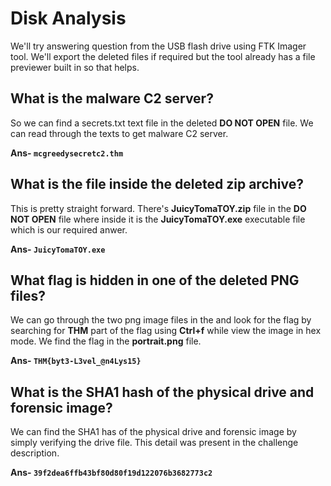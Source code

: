 # Disk Analysis

We'll try answering question from the USB flash drive using FTK Imager tool. We'll export the deleted files if required but the tool already has a file previewer built in so that helps.

## What is the malware C2 server?

So we can find a secrets.txt text file in the deleted **DO NOT OPEN** file. We can read through the texts to get malware C2 server.



**Ans- `mcgreedysecretc2.thm`**

##  What is the file inside the deleted zip archive?

This is pretty straight forward. There's **JuicyTomaTOY.zip** file in the **DO NOT OPEN** file where inside it is the **JuicyTomaTOY.exe** executable file which is our required anwer.



**Ans- `JuicyTomaTOY.exe`**

## What flag is hidden in one of the deleted PNG files?

We can go through the two png image files in the and look for the flag by searching for **THM** part of the flag using **Ctrl+f** while view the image in hex mode. We find the flag in the **portrait.png** file.



**Ans- `THM{byt3-L3vel_@n4Lys15}`**


## What is the SHA1 hash of the physical drive and forensic image?

We can find the SHA1 has of the physical drive and forensic image by simply verifying the drive file. This detail was present in the challenge description.



**Ans- `39f2dea6ffb43bf80d80f19d122076b3682773c2`**

